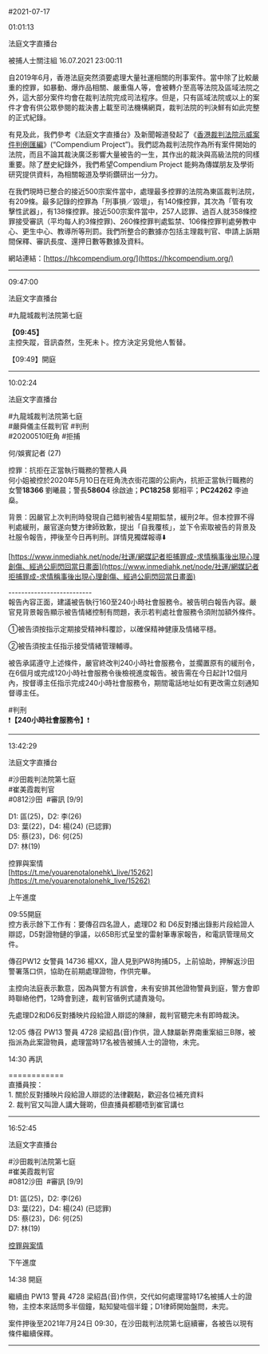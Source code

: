 #2021-07-17


01:01:13

法庭文字直播台 
       
被捕人士關注組  16.07.2021 23:00:11

自2019年6月，香港法庭突然須要處理大量社運相關的刑事案件。當中除了比較嚴重的控罪，如暴動、爆炸品相關、嚴重傷人等，會被轉介至高等法院及區域法院之外，這大部分案件均會在裁判法院完成司法程序。但是，只有區域法院或以上的案件才會有供公眾參閱的裁決書上載至司法機構網頁，裁判法院的判決鮮有如此完整的正式紀錄。  
  
有見及此，我們參考《法庭文字直播台》及新聞報道發起了《[香港裁判法院示威案件判例匯編](https://hkcompendium.org/)》(“Compendium Project”)。我們認為裁判法院作為所有案件開始的法院，而且不論其裁決廣泛影響大量被告的一生，其作出的裁決與高級法院的同樣重要。除了歷史紀錄外，我們希望Compendium Project 能夠為傳媒朋友及學術研究提供資料，為相關報道及學術鑽研出一分力。  
  
在我們現時已整合的接近500宗案件當中，處理最多控罪的法院為東區裁判法院，有209條。最多記錄的控罪為「刑事損／毀壞」，有140條控罪，其次為「管有攻擊性武器」，有138條控罪。接近500宗案件當中，257人認罪、過百人就358條控罪接受審訊（平均每人約3條控罪)、260條控罪判處監禁、106條控罪判處勞教中心、更生中心、教導所等刑罰。我們所整合的數據亦包括主理裁判官、申請上訴期間保釋、審訊長度、還押日數等數據及資料。  
  
網站連結：[https://hkcompendium.org/](https://hkcompendium.org/)

---
      
09:47:00

法庭文字直播台

\#九龍城裁判法院第七庭  
  
**【09:45】**  
主控失蹤，音訊杳然，生死未卜。控方決定另覓他人暫替。  
  
【09:49】開庭

---
      
10:02:24

法庭文字直播台

\#九龍城裁判法院第七庭  
\#嚴舜儀主任裁判官 \#判刑  
\#20200510旺角 \#拒捕  
  
何/娛賓記者 (27)  
  
控罪：抗拒在正當執行職務的警務人員  
何小姐被控於2020年5月10日在旺角洗衣街花園的公廁內，抗拒正當執行職務的女警**18366** 劉曦晨；警長**58604** 徐啟迪；**PC18258** 鄭相平；**PC24262** 李迪燊。  
  
背景：因嚴官上次判刑時發現自己錯判被告4星期監禁，緩刑2年。但本控罪不得判處緩刑，嚴官遂向雙方律師致歉，提出「自我覆核」，並下令索取被告的背景及社服令報告，押後至今日再判刑。詳情見獨媒報導⬇️  
  
[https://www.inmediahk.net/node/社運/網媒記者拒捕罪成-求情稱事後出現心理創傷、經過公廁閃回當日畫面](https://www.inmediahk.net/node/社運/網媒記者拒捕罪成-求情稱事後出現心理創傷、經過公廁閃回當日畫面)  
  
  
\--------------------------  
報告內容正面，建議被告執行160至240小時社會服務令。被告明白報告內容。嚴官見背景報告顯示被告情緒控制有問題，表示若判處社會服務令須附加額外條件。  
  
①被告須按指示定期接受精神科覆診，以確保精神健康及情緒平穩。  
  
②被告須按主任指示接受情緒管理輔導。  
  
被告承諾遵守上述條件，嚴官終改判240小時社會服務令，並擱置原有的緩刑令，在6個月或完成120小時社會服務令後檢視進度報告。被告需在今日起計12個月內，按督導主任指示完成240小時社會服務令，期間電話地址如有更改需立刻通知督導主任。  
  
\#判刑  
❗**【240小時社會服務令】**❗

---
      
13:42:29

法庭文字直播台

\#沙田裁判法院第七庭  
\#崔美霞裁判官  
\#0812沙田  \#審訊 \[9/9\]   
  
D1: 區(25)，D2: 李(26)  
D3: 葉(22)，D4: 楊(24) (已認罪)  
D5: 蔡(23)，D6: 何(25)  
D7: 林(19)  
  
控罪與案情  
[https://t.me/youarenotalonehk\_live/15262](https://t.me/youarenotalonehk_live/15262)  
  
上午進度  
  
09:55開庭  
控方表示餘下工作有：要傳召四名證人，處理D2 和 D6反對播出錄影片段給證人辯認，D5對證物鏈的爭議，以65B形式呈堂的雷射筆專家報告，和電訊管理局文件。  
  
傳召PW12 女警員 14736 楊XX，證人見到PW8拘捕D5，上前協助，押解返沙田警署落口供，協助在前期處理證物，作供完畢。  
  
主控向法庭表示歉意，因為與警方有誤會，未有安排其他證物警員到庭，警方會即時聯絡他們，12時會到達，裁判官循例式譴責幾句。  
  
先處理D2和D6反對播映片段給證人辯認的陳辭，裁判官聽完未有即時裁決。  
  
12:05 傳召 PW13 警員 4728 梁紹昌(音)作供，證人隸屬新界南重案組三B隊，被指派為此案證物員，處理當時17名被告被捕人士的證物，未完。  
  
14:30 再訊  
  
\============  
直播員按：  
1\. 關於反對播映片段給證人辯認的法律觀點，歡迎各位補充資料  
2\. 裁判官又叫證人講大聲啲，但直播員都聽唔到崔官講乜

---
      
16:52:45

法庭文字直播台

\#沙田裁判法院第七庭  
\#崔美霞裁判官  
\#0812沙田  \#審訊 \[9/9\]   
  
D1: 區(25)，D2: 李(26)  
D3: 葉(22)，D4: 楊(24) (已認罪)  
D5: 蔡(23)，D6: 何(25)  
D7: 林(19)  
  
[控罪與案情](https://t.me/youarenotalonehk_live/15262)  
  
下午進度  
  
14:38 開庭  
  
繼續由 PW13 警員 4728 梁紹昌(音)作供，交代如何處理當時17名被捕人士的證物，主控本來話問多半個鐘，點知變咗個半鐘；D1律師開始盤問，未完。  
  
案件押後至2021年7月24日 09:30，在沙田裁判法院第七庭續審，各被告以現有條件繼續保釋。

---
      